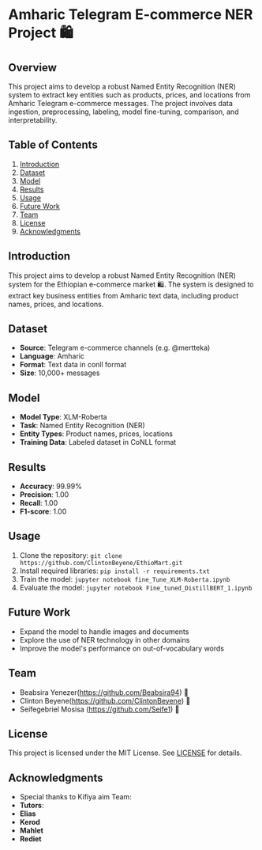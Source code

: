 **Amharic Telegram E-commerce NER Project 🛍️**
=====================================

**Overview**
------------

This project aims to develop a robust Named Entity Recognition (NER) system to extract key entities such as products, prices, and locations from Amharic Telegram e-commerce messages. The project involves data ingestion, preprocessing, labeling, model fine-tuning, comparison, and interpretability.

**Table of Contents**
-----------------

1. [Introduction](#introduction)
2. [Dataset](#dataset)
3. [Model](#model)
4. [Results](#results)
5. [Usage](#usage)
6. [Future Work](#future-work)
7. [Team](#team)
8. [License](#license)
9. [Acknowledgments](#acknowledgments)

**Introduction**
---------------

This project aims to develop a robust Named Entity Recognition (NER) system for the Ethiopian e-commerce market 🛍️. The system is designed to extract key business entities from Amharic text data, including product names, prices, and locations.

**Dataset**
------------

* **Source**: Telegram e-commerce channels (e.g. @mertteka)
* **Language**: Amharic
* **Format**: Text data in conll format
* **Size**: 10,000+ messages

**Model**
------------

* **Model Type**: XLM-Roberta
* **Task**: Named Entity Recognition (NER)
* **Entity Types**: Product names, prices, locations
* **Training Data**: Labeled dataset in CoNLL format

**Results**
------------

* **Accuracy**: 99.99%
* **Precision**: 1.00
* **Recall**: 1.00
* **F1-score**: 1.00

**Usage**
------------

1. Clone the repository: `git clone https://github.com/ClintonBeyene/EthioMart.git`
2. Install required libraries: `pip install -r requirements.txt`
3. Train the model: `jupyter notebook fine_Tune_XLM-Roberta.ipynb`
4. Evaluate the model: `jupyter notebook Fine_tuned_DistillBERT_1.ipynb `

**Future Work**
----------------

* Expand the model to handle images and documents
* Explore the use of NER technology in other domains
* Improve the model's performance on out-of-vocabulary words

**Team**
----------

* Beabsira Yenezer(https://github.com/Beabsira94) 🤖
* Clinton Beyene(https://github.com/ClintonBeyene) 🤖
* Seifegebriel Mosisa (https://github.com/Seife1) 🤖

**License**
----------

This project is licensed under the MIT License. See [LICENSE](LICENSE) for details.

**Acknowledgments**
------------------

* Special thanks to Kifiya aim Team: 
* **Tutors**: 
* **Elias**
* **Kerod**
* **Mahlet**
* **Rediet**

